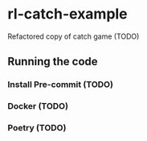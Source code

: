 # rl-catch-example
Refactored copy of catch game (TODO)

## Running the code 
### Install Pre-commit (TODO)
### Docker (TODO)
### Poetry (TODO)
